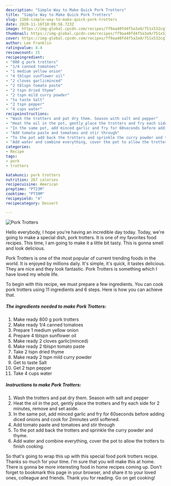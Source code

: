 ```yaml
---
description: "Simple Way to Make Quick Pork Trotters"
title: "Simple Way to Make Quick Pork Trotters"
slug: 2260-simple-way-to-make-quick-pork-trotters
date: 2020-11-16T10:09:56.723Z
image: https://img-global.cpcdn.com/recipes/ff9aa40fd4f5a3a9/751x532cq70/pork-trotters-recipe-main-photo.jpg
thumbnail: https://img-global.cpcdn.com/recipes/ff9aa40fd4f5a3a9/751x532cq70/pork-trotters-recipe-main-photo.jpg
cover: https://img-global.cpcdn.com/recipes/ff9aa40fd4f5a3a9/751x532cq70/pork-trotters-recipe-main-photo.jpg
author: Lee Franklin
ratingvalue: 4.4
reviewcount: 15
recipeingredient:
- "800 g pork trotters"
- "1/4 canned tomatoes"
- "1 medium yellow onion"
- "4 tblspn sunflower oil"
- "2 cloves garlicminced"
- "2 tblspn tomato paste"
- "2 tspn dried thyme"
- "2 tspn mild curry powder"
- "to taste Salt"
- "2 tspn pepper"
- "4 cups water"
recipeinstructions:
- "Wash the trotters and pat dry them. Season with salt and pepper"
- "Heat the oil in the pot, gently place the trotters and fry each side for 2 minutes, remove and set aside."
- "In the same pot, add minced garlic and fry for 60seconds before adding diced onions and cook for 2minutes until softened."
- "Add tomato paste and tomatoes and stir through"
- "To the pot add back the trotters and sprinkle the curry powder and thyme."
- "Add water and combine everything, cover the pot to allow the trotters to finish cooking."
categories:
- Recipe
tags:
- pork
- trotters

katakunci: pork trotters 
nutrition: 267 calories
recipecuisine: American
preptime: "PT23M"
cooktime: "PT39M"
recipeyield: "4"
recipecategory: Dessert

---
```



![Pork Trotters](https://img-global.cpcdn.com/recipes/ff9aa40fd4f5a3a9/751x532cq70/pork-trotters-recipe-main-photo.jpg)

Hello everybody, I hope you're having an incredible day today. Today, we're going to make a special dish, pork trotters. It is one of my favorites food recipes. This time, I am going to make it a little bit tasty. This is gonna smell and look delicious.

Pork Trotters is one of the most popular of current trending foods in the world. It is enjoyed by millions daily. It's simple, it's quick, it tastes delicious. They are nice and they look fantastic. Pork Trotters is something which I have loved my whole life.




To begin with this recipe, we must prepare a few ingredients. You can cook pork trotters using 11 ingredients and 6 steps. Here is how you can achieve that.

<!--inarticleads1-->

##### The ingredients needed to make Pork Trotters:

1. Make ready 800 g pork trotters
1. Make ready 1/4 canned tomatoes
1. Prepare 1 medium yellow onion
1. Prepare 4 tblspn sunflower oil
1. Make ready 2 cloves garlic(minced)
1. Make ready 2 tblspn tomato paste
1. Take 2 tspn dried thyme
1. Make ready 2 tspn mild curry powder
1. Get to taste Salt
1. Get 2 tspn pepper
1. Take 4 cups water




<!--inarticleads2-->

##### Instructions to make Pork Trotters:

1. Wash the trotters and pat dry them. Season with salt and pepper
1. Heat the oil in the pot, gently place the trotters and fry each side for 2 minutes, remove and set aside.
1. In the same pot, add minced garlic and fry for 60seconds before adding diced onions and cook for 2minutes until softened.
1. Add tomato paste and tomatoes and stir through
1. To the pot add back the trotters and sprinkle the curry powder and thyme.
1. Add water and combine everything, cover the pot to allow the trotters to finish cooking.




So that's going to wrap this up with this special food pork trotters recipe. Thanks so much for your time. I'm sure that you will make this at home. There is gonna be more interesting food in home recipes coming up. Don't forget to bookmark this page in your browser, and share it to your loved ones, colleague and friends. Thank you for reading. Go on get cooking!
